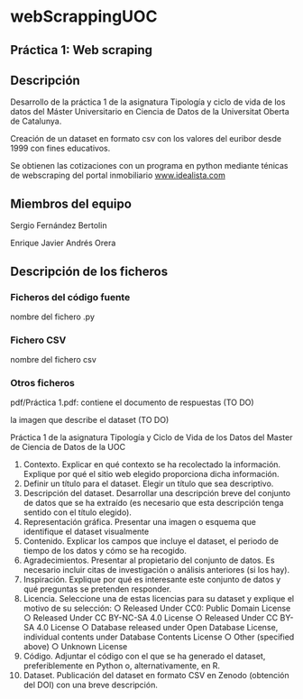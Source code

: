 # webScrappingUOC

## Práctica 1: Web scraping

## Descripción
Desarrollo de la práctica 1 de la asignatura Tipología y ciclo de vida de los datos del Máster Universitario en Ciencia de Datos de la Universitat Oberta de Catalunya.


Creación de un dataset en formato csv con los valores del euribor desde 1999 con fines educativos.

Se obtienen las cotizaciones con un programa en python mediante ténicas de webscraping del portal inmobiliario www.idealista.com

## Miembros del equipo

Sergio Fernández Bertolin

Enrique Javier Andrés Orera



## Descripción de los ficheros


### Ficheros del código fuente

nombre del fichero .py

### Fichero CSV

nombre del fichero csv

### Otros ficheros

pdf/Práctica 1.pdf: contiene el documento de respuestas (TO DO)

la imagen que describe el dataset (TO DO)



Práctica 1 de la asignatura Tipología y Ciclo de Vida de los Datos del Master de Ciencia de Datos de la UOC

1. Contexto. Explicar en qué contexto se ha recolectado la información. Explique
por qué el sitio web elegido proporciona dicha información.
2. Definir un título para el dataset. Elegir un título que sea descriptivo.
3. Descripción del dataset. Desarrollar una descripción breve del conjunto de datos
que se ha extraído (es necesario que esta descripción tenga sentido con el título
elegido).
4. Representación gráfica. Presentar una imagen o esquema que identifique el
dataset visualmente
5. Contenido. Explicar los campos que incluye el dataset, el periodo de tiempo de
los datos y cómo se ha recogido.
6. Agradecimientos. Presentar al propietario del conjunto de datos. Es necesario
incluir citas de investigación o análisis anteriores (si los hay).
7. Inspiración. Explique por qué es interesante este conjunto de datos y qué
preguntas se pretenden responder.
8. Licencia. Seleccione una de estas licencias para su dataset y explique el motivo
de su selección:
○ Released Under CC0: Public Domain License
○ Released Under CC BY-NC-SA 4.0 License
○ Released Under CC BY-SA 4.0 License
○ Database released under Open Database License, individual contents
under Database Contents License
○ Other (specified above)
○ Unknown License
9. Código. Adjuntar el código con el que se ha generado el dataset, preferiblemente
en Python o, alternativamente, en R.
10. Dataset. Publicación del dataset en formato CSV en Zenodo (obtención del DOI)
con una breve descripción.
